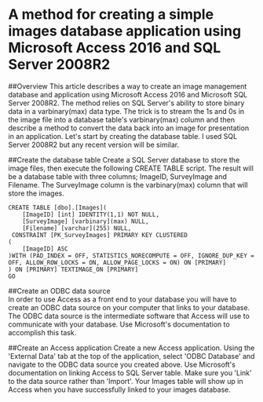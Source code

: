 # A method for creating a simple images database application using Microsoft Access 2016 and SQL Server 2008R2

##Overview
This article describes a way to create an image management database and application using Microsoft Access 2016 and Microsoft SQL Server 2008R2.  The method relies on SQL Server's ability to store binary data in a varbinary(max) data type.  The trick is to stream the 1s and 0s in the image file into a database table's varbinary(max) column and then describe a method to convert the data back into an image for presentation in an application. Let's start by creating the database table.  I used SQL Server 2008R2 but any recent version will be similar.

##Create the database table
Create a SQL Server database to store the image files, then execute the following CREATE TABLE script.  The result will be a database table with three columns; ImageID, SurveyImage and Filename.  The SurveyImage column is the varbinary(max) column that will store the images.
```
CREATE TABLE [dbo].[Images](
	[ImageID] [int] IDENTITY(1,1) NOT NULL,
	[SurveyImage] [varbinary](max) NULL,
	[Filename] [varchar](255) NULL,
 CONSTRAINT [PK_SurveyImages] PRIMARY KEY CLUSTERED 
(
	[ImageID] ASC
)WITH (PAD_INDEX = OFF, STATISTICS_NORECOMPUTE = OFF, IGNORE_DUP_KEY = OFF, ALLOW_ROW_LOCKS = ON, ALLOW_PAGE_LOCKS = ON) ON [PRIMARY]
) ON [PRIMARY] TEXTIMAGE_ON [PRIMARY]
GO
```
##Create an ODBC data source  
In order to use Access as a front end to your database you will have to create an ODBC data source on your computer that links to your database. The ODBC data source is the intermediate software that Access will use to communicate with your database. Use Microsoft's documentation to accomplish this task.  

##Create an Access application
Create a new Access application. Using the 'External Data' tab at the top of the application, select 'ODBC Database' and navigate to the ODBC data source you created above. Use Microsoft's documentation on linking Access to SQL Server table. Make sure you 'Link' to the data source rather than 'Import'. Your Images table will show up in Access when you have successfully linked to your images database.

